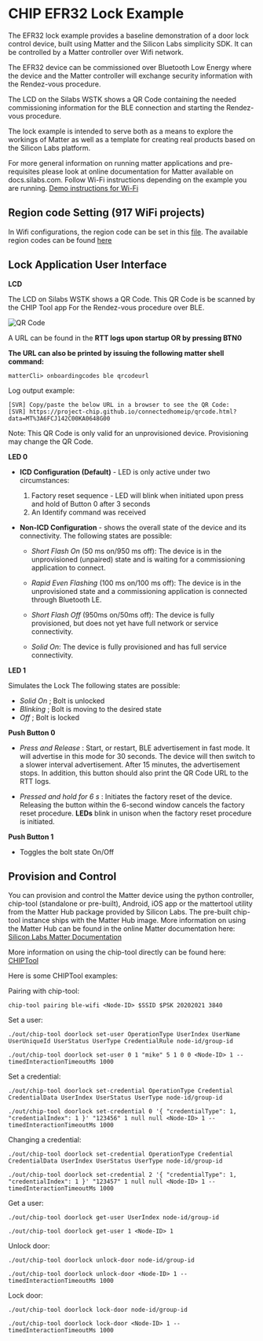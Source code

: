 # CHIP EFR32 Lock Example

The EFR32 lock example provides a baseline demonstration of a door lock control
device, built using Matter and the Silicon Labs simplicity SDK. It can be controlled by
a Matter controller over Wifi network.
    
The EFR32 device can be commissioned over Bluetooth Low Energy where the device
and the Matter controller will exchange security information with the Rendez-vous
procedure.
    
The LCD on the Silabs WSTK shows a QR Code containing the needed commissioning
information for the BLE connection and starting the Rendez-vous procedure.
    
The lock example is intended to serve both as a means to explore the
workings of Matter as well as a template for creating real products based on the
Silicon Labs platform.

For more general information on running matter applications and pre-requisites please look at online 
documentation for Matter available on docs.silabs.com. Follow Wi-Fi instructions depending on the example you are running.
[Demo instructions for Wi-Fi](https://docs.silabs.com/matter/2.6.2/matter-wifi)

## Region code Setting (917 WiFi projects)

In Wifi configurations, the region code can be set in this
[file](https://github.com/SiliconLabsSoftware/matter_sdk/blob/085bd03532990e5b1f99ff4b08ebce4f4ca5edf6/src/platform/silabs/wifi/SiWx/WifiInterface.cpp#L125).
The available region codes can be found
[here](https://github.com/SiliconLabs/wiseconnect/blob/f675628eefa1ac4990e94146abb75dd08b522571/components/device/silabs/si91x/wireless/inc/sl_si91x_types.h#L71)

## Lock Application User Interface

**LCD** 

The LCD on Silabs WSTK shows a QR Code. This QR Code is be scanned by the CHIP Tool app For the Rendez-vous procedure over BLE.

![QR Code](qr_code_img.png)

A URL can be found in the **RTT logs upon startup OR by pressing BTN0**

**The URL can also be printed by issuing the following matter shell command:**

```shell
matterCli> onboardingcodes ble qrcodeurl
```

Log output example:

```shell
[SVR] Copy/paste the below URL in a browser to see the QR Code:
[SVR] https://project-chip.github.io/connectedhomeip/qrcode.html?data=MT%3A6FCJ142C00KA0648G00
```

Note: This QR Code is only valid for an unprovisioned device. Provisioning may change the QR Code.

**LED 0** 

-   **ICD Configuration (Default)** - LED is only active under two circumstances:

    1. Factory reset sequence - LED will blink when initiated upon press and hold of
    Button 0 after 3 seconds
    2. An Identify command was received

-   **Non-ICD Configuration** - shows the overall state of the device and its connectivity. The
    following states are possible:

    - *Short Flash On* (50 ms on/950 ms off): The device is in the
    unprovisioned (unpaired) state and is waiting for a commissioning
    application to connect.

    - *Rapid Even Flashing* (100 ms on/100 ms off): The device is in the
    unprovisioned state and a commissioning application is connected through
    Bluetooth LE.

    - *Short Flash Off* (950ms on/50ms off): The device is fully
    provisioned, but does not yet have full network or service
    connectivity.

    - *Solid On*: The device is fully provisioned and has full service connectivity.

**LED 1** 

Simulates the Lock The following states are possible:

-   _Solid On_ ; Bolt is unlocked
-   _Blinking_ ; Bolt is moving to the desired state
-   _Off_ ; Bolt is locked

**Push Button 0**

-   _Press and Release_ : Start, or restart, BLE advertisement in fast mode. It will advertise in this mode
for 30 seconds. The device will then switch to a slower interval advertisement.
After 15 minutes, the advertisement stops. In addition, this button should also print the QR Code URL to the RTT logs.

-   _Pressed and hold for 6 s_ : Initiates the factory reset of the device. Releasing the button within the 6-second window cancels the factory reset procedure. **LEDs** blink in unison when the factory reset procedure is initiated.

**Push Button 1** 

- Toggles the bolt state On/Off

## Provision and Control

You can provision and control the Matter device using the python controller, chip-tool (standalone or pre-built), Android, iOS app or the mattertool utility from the Matter Hub package provided by Silicon Labs. The pre-built chip-tool instance ships with the Matter Hub image. More information on using the Matter Hub can be found in the online Matter documentation here: [Silicon Labs Matter Documentation](https://docs.silabs.com/matter/2.6.2/matter-thread/raspi-img)


    
More information on using the chip-tool directly can be found here: [CHIPTool](https://github.com/project-chip/connectedhomeip/blob/master/examples/chip-tool/README.md)

Here is some CHIPTool examples:

Pairing with chip-tool:
```shell
chip-tool pairing ble-wifi <Node-ID> $SSID $PSK 20202021 3840
```

Set a user:
```shell
./out/chip-tool doorlock set-user OperationType UserIndex UserName UserUniqueId UserStatus UserType CredentialRule node-id/group-id

./out/chip-tool doorlock set-user 0 1 "mike" 5 1 0 0 <Node-ID> 1 --timedInteractionTimeoutMs 1000
```

Set a credential:
```shell
./out/chip-tool doorlock set-credential OperationType Credential CredentialData UserIndex UserStatus UserType node-id/group-id

./out/chip-tool doorlock set-credential 0 '{ "credentialType": 1, "credentialIndex": 1 }' "123456" 1 null null <Node-ID> 1 --timedInteractionTimeoutMs 1000
```

Changing a credential:
```shell
./out/chip-tool doorlock set-credential OperationType Credential CredentialData UserIndex UserStatus UserType node-id/group-id

./out/chip-tool doorlock set-credential 2 '{ "credentialType": 1, "credentialIndex": 1 }' "123457" 1 null null <Node-ID> 1 --timedInteractionTimeoutMs 1000
```

Get a user:
```shell
./out/chip-tool doorlock get-user UserIndex node-id/group-id

./out/chip-tool doorlock get-user 1 <Node-ID> 1
```

Unlock door:
```shell
./out/chip-tool doorlock unlock-door node-id/group-id

./out/chip-tool doorlock unlock-door <Node-ID> 1 --timedInteractionTimeoutMs 1000
```

Lock door:
```shell
./out/chip-tool doorlock lock-door node-id/group-id

./out/chip-tool doorlock lock-door <Node-ID> 1 --timedInteractionTimeoutMs 1000
```
